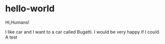 # hello-world

Hi,Humans!

I like car and I want to a car called Bugatti.
I would be very happy if I could.
A test
